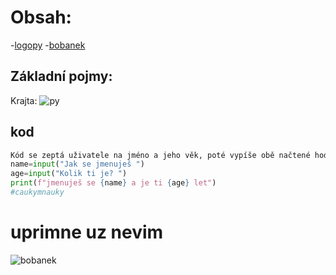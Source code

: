 # Obsah:
-[logopy](#Základni_pojmy)
-[bobanek](#uprimne_uz_nevim)
## Základní pojmy:
Krajta:
![py](https://github.com/user-attachments/assets/1f080371-d995-4c8c-8f16-07bdf5019f9c)


## kod 
```python
Kód se zeptá uživatele na jméno a jeho věk, poté vypíše obě načtené hodnoty
name=input("Jak se jmenuješ ")
age=input("Kolik ti je? ")
print(f"jmenuješ se {name} a je ti {age} let")
#caukymnauky
```
# uprimne uz nevim
![bobanek](https://github.com/user-attachments/assets/094d40cf-90de-4395-b4e7-9b91f27a2959)

